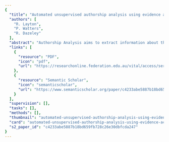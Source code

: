 ```yaml
---
{
  "title": "Automated unsupervised authorship analysis using evidence accumulation clustering",
  "authors": [
    "R. Layton",
    "P. Watters",
    "R. Dazeley"
  ],
  "abstract": "Authorship Analysis aims to extract information about the authorship of documents from features within those documents. Typically, this is performed as a classification task with the aim of identifying the author of a document, given a set of documents of known authorship. Alternatively, unsupervised methods have been developed primarily as visualisation tools to assist the manual discovery of clusters of authorship within a corpus by analysts. However, there is a need in many fields for more sophisticated unsupervised methods to automate the discovery, profiling and organisation of related information through clustering of documents by authorship. An automated and unsupervised methodology for clustering documents by authorship is proposed in this paper. The methodology is named NUANCE, for n -gram Unsupervised Automated Natural Cluster Ensemble. Testing indicates that the derived clusters have a strong correlation to the true authorship of unseen documents.",
  "links": [
    {
      "resource": "PDF",
      "icon": "pdf",
      "url": "https://researchonline.federation.edu.au/vital/access/services/Download/vital:4856/SOURCE1"
    },
    {
      "resource": "Semantic Scholar",
      "icon": "semanticscholar",
      "url": "https://www.semanticscholar.org/paper/c4233abe5887b18bd659fb728c26e30dbfcda247"
    }
  ],
  "supervision": [],
  "tasks": [],
  "methods": [],
  "thumbnail": "automated-unsupervised-authorship-analysis-using-evidence-accumulation-clustering-thumb.jpg",
  "card": "automated-unsupervised-authorship-analysis-using-evidence-accumulation-clustering-card.jpg",
  "s2_paper_id": "c4233abe5887b18bd659fb728c26e30dbfcda247"
}
---
```


